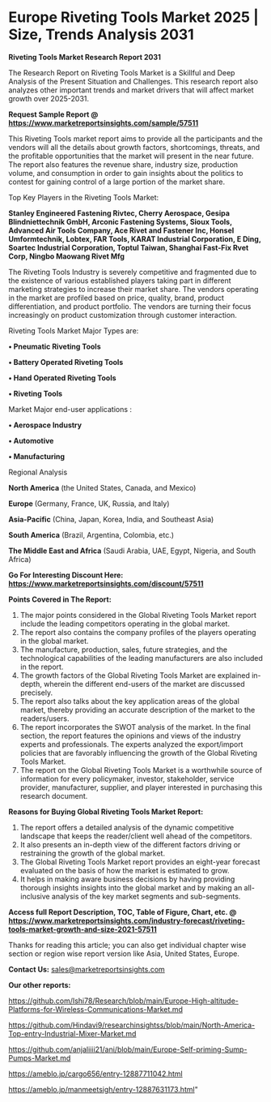 # Europe Riveting Tools Market 2025 | Size, Trends Analysis 2031

<strong>Riveting Tools Market Research Report 2031</strong>

The Research Report on Riveting Tools Market is a Skillful and Deep Analysis of the Present Situation and Challenges. This research report also analyzes other important trends and market drivers that will affect market growth over 2025-2031.

<strong>Request Sample Report @ <a href=https://www.marketreportsinsights.com/sample/57511>https://www.marketreportsinsights.com/sample/57511</a></strong>

This Riveting Tools market report aims to provide all the participants and the vendors will all the details about growth factors, shortcomings, threats, and the profitable opportunities that the market will present in the near future. The report also features the revenue share, industry size, production volume, and consumption in order to gain insights about the politics to contest for gaining control of a large portion of the market share.

Top Key Players in the Riveting Tools Market:

<strong>Stanley Engineered Fastening Rivtec, Cherry Aerospace, Gesipa Blindniettechnik GmbH, Arconic Fastening Systems, Sioux Tools, Advanced Air Tools Company, Ace Rivet and Fastener Inc, Honsel Umformtechnik, Lobtex, FAR Tools, KARAT Industrial Corporation, E Ding, Soartec Industrial Corporation, Toptul Taiwan, Shanghai Fast-Fix Rvet Corp, Ningbo Maowang Rivet Mfg</strong>

The Riveting Tools Industry is severely competitive and fragmented due to the existence of various established players taking part in different marketing strategies to increase their market share. The vendors operating in the market are profiled based on price, quality, brand, product differentiation, and product portfolio. The vendors are turning their focus increasingly on product customization through customer interaction.

Riveting Tools Market Major Types are:

<strong>• Pneumatic Riveting Tools

• Battery Operated Riveting Tools

• Hand Operated Riveting Tools

• Riveting Tools</strong>

Market Major end-user applications :

<strong>• Aerospace Industry

• Automotive

• Manufacturing</strong>

Regional Analysis

</u><strong><b>North America</b></strong> (the United States, Canada, and Mexico)

<strong><b>Europe </b></strong>(Germany, France, UK, Russia, and Italy)

<strong><b>Asia-Pacific</b></strong> (China, Japan, Korea, India, and Southeast Asia)

<strong><b>South America</b></strong> (Brazil, Argentina, Colombia, etc.)

<strong><b>The Middle East and Africa</b></strong> (Saudi Arabia, UAE, Egypt, Nigeria, and South Africa)

<strong>Go For Interesting Discount Here: <a href=https://www.marketreportsinsights.com/discount/57511>https://www.marketreportsinsights.com/discount/57511</a></strong>

<strong>Points Covered in The Report:</strong>
<ol>
  <li>The major points considered in the Global Riveting Tools Market report include the leading competitors operating in the global market.</li>
  <li>The report also contains the company profiles of the players operating in the global market.</li>
  <li>The manufacture, production, sales, future strategies, and the technological capabilities of the leading manufacturers are also included in the report.</li>
  <li>The growth factors of the Global Riveting Tools Market are explained in-depth, wherein the different end-users of the market are discussed precisely.</li>
  <li>The report also talks about the key application areas of the global market, thereby providing an accurate description of the market to the readers/users.</li>
  <li>The report incorporates the SWOT analysis of the market. In the final section, the report features the opinions and views of the industry experts and professionals. The experts analyzed the export/import policies that are favorably influencing the growth of the Global Riveting Tools Market.</li>
  <li>The report on the Global Riveting Tools Market is a worthwhile source of information for every policymaker, investor, stakeholder, service provider, manufacturer, supplier, and player interested in purchasing this research document.</li>
</ol>
<strong>Reasons for Buying Global Riveting Tools Market Report:</strong>

<ol>
  <li>The report offers a detailed analysis of the dynamic competitive landscape that keeps the reader/client well ahead of the competitors.</li>
  <li>It also presents an in-depth view of the different factors driving or restraining the growth of the global market.</li>
  <li>The Global Riveting Tools Market report provides an eight-year forecast evaluated on the basis of how the market is estimated to grow.</li>
  <li>It helps in making aware business decisions by having providing thorough insights insights into the global market and by making an all-inclusive analysis of the key market segments and sub-segments.</li>
</ol>
<strong>Access full Report Description, TOC, Table of Figure, Chart, etc. @ <a href=https://www.marketreportsinsights.com/industry-forecast/riveting-tools-market-growth-and-size-2021-57511>https://www.marketreportsinsights.com/industry-forecast/riveting-tools-market-growth-and-size-2021-57511</a></strong>


Thanks for reading this article; you can also get individual chapter wise section or region wise report version like Asia, United States, Europe.

<strong>Contact Us:</strong>
sales@marketreportsinsights.com

<strong>Our other reports:</strong>

<a href=https://github.com/Ishi78/Research/blob/main/Europe-High-altitude-Platforms-for-Wireless-Communications-Market.md>https://github.com/Ishi78/Research/blob/main/Europe-High-altitude-Platforms-for-Wireless-Communications-Market.md</a>

<a href=https://github.com/Hindavi9/researchinsightss/blob/main/North-America-Top-entry-Industrial-Mixer-Market.md>https://github.com/Hindavi9/researchinsightss/blob/main/North-America-Top-entry-Industrial-Mixer-Market.md</a>

<a href=https://github.com/anjaliiii21/ani/blob/main/Europe-Self-priming-Sump-Pumps-Market.md>https://github.com/anjaliiii21/ani/blob/main/Europe-Self-priming-Sump-Pumps-Market.md</a>

<a href=https://ameblo.jp/cargo656/entry-12887711042.html>https://ameblo.jp/cargo656/entry-12887711042.html</a>

<a href=https://ameblo.jp/manmeetsigh/entry-12887631173.html>https://ameblo.jp/manmeetsigh/entry-12887631173.html</a>"
